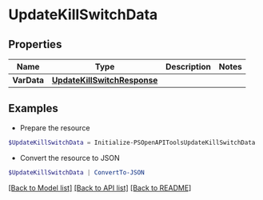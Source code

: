 # UpdateKillSwitchData
## Properties

Name | Type | Description | Notes
------------ | ------------- | ------------- | -------------
**VarData** | [**UpdateKillSwitchResponse**](UpdateKillSwitchResponse.md) |  | 

## Examples

- Prepare the resource
```powershell
$UpdateKillSwitchData = Initialize-PSOpenAPIToolsUpdateKillSwitchData  -VarData null
```

- Convert the resource to JSON
```powershell
$UpdateKillSwitchData | ConvertTo-JSON
```

[[Back to Model list]](../README.md#documentation-for-models) [[Back to API list]](../README.md#documentation-for-api-endpoints) [[Back to README]](../README.md)

